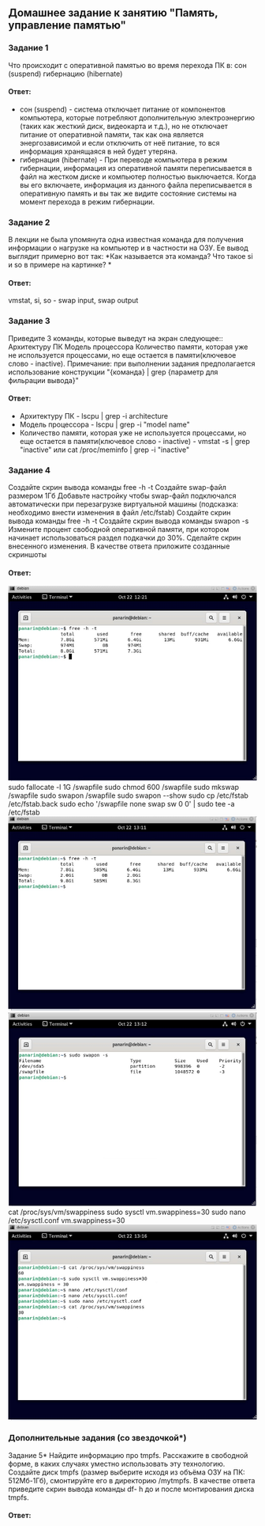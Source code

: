 ## Домашнее задание к занятию "Память, управление памятью"  

### Задание 1
Что происходит с оперативной памятью во время перехода ПК в:
сон (suspend)
гибернацию (hibernate)

#### Ответ:
- сон (suspend) - система отключает питание от компонентов компьютера, которые потребляют дополнительную электроэнергию (таких как жесткий диск, видеокарта и т.д.), но не отключает питание от оперативной памяти, так как она является энергозависимой и если отключить от неё питание, то вся информация хранящаяся в ней будет утеряна.
- гибернация (hibernate) - При переводе компьютера в режим гибернации, информация из оперативной памяти переписывается в файл на жестком диске и компьютер полностью выключается. Когда вы его включаете, информация из данного файла переписывается в оперативную память и вы так же видите состояние системы на момент перехода в режим гибернации. 

### Задание 2
В лекции не была упомянута одна известная команда для получения информации о нагрузке на компьютер и в частности на ОЗУ.
Ее вывод выглядит примерно вот так:
*Как называется эта команда? Что такое si и so в примере на картинке? *

#### Ответ:
vmstat, si, so - swap input, swap output

### Задание 3
Приведите 3 команды, которые выведут на экран следующее::
Архитектуру ПК
Модель процессора
Количество памяти, которая уже не используется процессами, но еще остается в памяти(ключевое слово - inactive).
Примечание: при выполнении задания предполагается использование конструкции "{команда} | grep {параметр для фильрации вывода}"

#### Ответ:
- Архитектуру ПК - lscpu | grep -i architecture
- Модель процессора - lscpu | grep -i "model name"
- Количество памяти, которая уже не используется процессами, но еще остается в памяти(ключевое слово - inactive) - vmstat -s | grep "inactive" или cat /proc/meminfo | grep -i "inactive"


### Задание 4
Создайте скрин вывода команды free -h -t
Создайте swap-файл размером 1Гб
Добавьте настройку чтобы swap-файл подключался автоматически при перезагрузке виртуальной машины (подсказка: необходимо внести изменения в файл /etc/fstab)
Создайте скрин вывода команды free -h -t
Создайте скрин вывода команды swapon -s
Измените процент свободной оперативной памяти, при котором начинает использоваться раздел подкачки до 30%. Сделайте скрин внесенного изменения.
В качестве ответа приложите созданные скриншоты

#### Ответ:
![](https://github.com/networksuperman/netology_dev_ops/blob/main/SLINA-19/IT%20System%20and%20OS%20Linux/img/2-04-4-1.jpg)
sudo fallocate -l 1G /swapfile
sudo chmod 600 /swapfile
sudo mkswap /swapfile
sudo swapon /swapfile
sudo swapon --show
sudo cp /etc/fstab /etc/fstab.back
sudo echo '/swapfile none swap sw 0 0' | sudo tee -a /etc/fstab
![](https://github.com/networksuperman/netology_dev_ops/blob/main/SLINA-19/IT%20System%20and%20OS%20Linux/img/2-04-4-2.jpg)
![](https://github.com/networksuperman/netology_dev_ops/blob/main/SLINA-19/IT%20System%20and%20OS%20Linux/img/2-04-4-3.jpg)
cat /proc/sys/vm/swappiness
sudo sysctl vm.swappiness=30
sudo nano /etc/sysctl.conf
vm.swappiness=30
![](https://github.com/networksuperman/netology_dev_ops/blob/main/SLINA-19/IT%20System%20and%20OS%20Linux/img/2-04-4-4.jpg)

### Дополнительные задания (со звездочкой*)
Задание 5*
Найдите информацию про tmpfs.
Расскажите в свободной форме, в каких случаях уместно использовать эту технологию.
Создайте диск tmpfs (размер выберите исходя из объёма ОЗУ на ПК: 512Мб-1Гб), смонтируйте его в директорию /mytmpfs.
В качестве ответа приведите скрин вывода команды df- h до и после монтирования диска tmpfs. 

#### Ответ:

